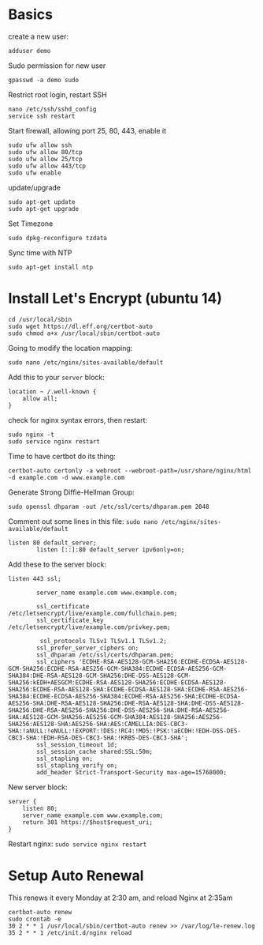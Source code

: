 # Basics
create a new user:
```
adduser demo
```

Sudo permission for new user
```
gpasswd -a demo sudo
```

Restrict root login, restart SSH
```
nano /etc/ssh/sshd_config
service ssh restart
```

Start firewall, allowing port 25, 80, 443, enable it
```
sudo ufw allow ssh
sudo ufw allow 80/tcp
sudo ufw allow 25/tcp
sudo ufw allow 443/tcp
sudo ufw enable
```

update/upgrade
```
sudo apt-get update
sudo apt-get upgrade
```

Set Timezone
```
sudo dpkg-reconfigure tzdata
```

Sync time with NTP
```
sudo apt-get install ntp
```

# Install Let's Encrypt (ubuntu 14)
```
cd /usr/local/sbin
sudo wget https://dl.eff.org/certbot-auto
sudo chmod a+x /usr/local/sbin/certbot-auto
```

Going to modify the location mapping:

`sudo nano /etc/nginx/sites-available/default`

Add this to your `server` block:

```
location ~ /.well-known {
    allow all;
}
```

check for nginx syntax errors, then restart:
```
sudo nginx -t
sudo service nginx restart
```

Time to have certbot do its thing:

`certbot-auto certonly -a webroot --webroot-path=/usr/share/nginx/html -d example.com -d www.example.com`

Generate Strong Diffie-Hellman Group:

`sudo openssl dhparam -out /etc/ssl/certs/dhparam.pem 2048`

Comment out some lines in this file: `sudo nano /etc/nginx/sites-available/default`

```
listen 80 default_server;
        listen [::]:80 default_server ipv6only=on;
```

Add these to the server block:
```
listen 443 ssl;

        server_name example.com www.example.com;

        ssl_certificate /etc/letsencrypt/live/example.com/fullchain.pem;
        ssl_certificate_key /etc/letsencrypt/live/example.com/privkey.pem;

         ssl_protocols TLSv1 TLSv1.1 TLSv1.2;
        ssl_prefer_server_ciphers on;
        ssl_dhparam /etc/ssl/certs/dhparam.pem;
        ssl_ciphers 'ECDHE-RSA-AES128-GCM-SHA256:ECDHE-ECDSA-AES128-GCM-SHA256:ECDHE-RSA-AES256-GCM-SHA384:ECDHE-ECDSA-AES256-GCM-SHA384:DHE-RSA-AES128-GCM-SHA256:DHE-DSS-AES128-GCM-SHA256:kEDH+AESGCM:ECDHE-RSA-AES128-SHA256:ECDHE-ECDSA-AES128-SHA256:ECDHE-RSA-AES128-SHA:ECDHE-ECDSA-AES128-SHA:ECDHE-RSA-AES256-SHA384:ECDHE-ECDSA-AES256-SHA384:ECDHE-RSA-AES256-SHA:ECDHE-ECDSA-AES256-SHA:DHE-RSA-AES128-SHA256:DHE-RSA-AES128-SHA:DHE-DSS-AES128-SHA256:DHE-RSA-AES256-SHA256:DHE-DSS-AES256-SHA:DHE-RSA-AES256-SHA:AES128-GCM-SHA256:AES256-GCM-SHA384:AES128-SHA256:AES256-SHA256:AES128-SHA:AES256-SHA:AES:CAMELLIA:DES-CBC3-SHA:!aNULL:!eNULL:!EXPORT:!DES:!RC4:!MD5:!PSK:!aECDH:!EDH-DSS-DES-CBC3-SHA:!EDH-RSA-DES-CBC3-SHA:!KRB5-DES-CBC3-SHA';
        ssl_session_timeout 1d;
        ssl_session_cache shared:SSL:50m;
        ssl_stapling on;
        ssl_stapling_verify on;
        add_header Strict-Transport-Security max-age=15768000;
```

New server block:
```
server {
    listen 80;
    server_name example.com www.example.com;
    return 301 https://$host$request_uri;
}
```

Restart nginx: `sudo service nginx restart`

# Setup Auto Renewal

This renews it every Monday at 2:30 am, and reload Nginx at 2:35am
```
certbot-auto renew
sudo crontab -e
30 2 * * 1 /usr/local/sbin/certbot-auto renew >> /var/log/le-renew.log
35 2 * * 1 /etc/init.d/nginx reload
```